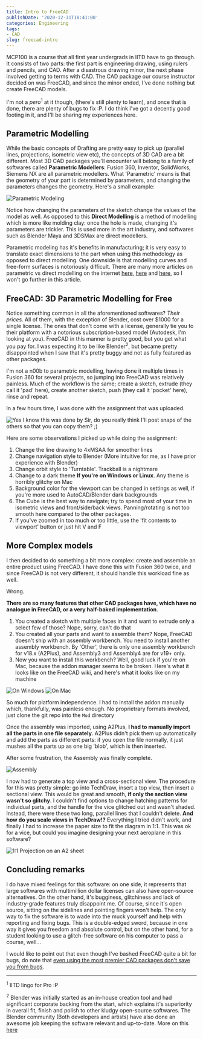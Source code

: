 ```yaml
---
title: Intro to FreeCAD
publishDate: '2020-12-31T18:41:00'
categories: Engineering
tags:
- CAD
slug: freecad-intro
---
```


MCP100 is a course that all first year undergrads in IITD have to go through. 
It consists of two parts: the first part is engineering drawing, using rulers
and pencils, and CAD. After a disastrous drawing minor, the next phase involved
getting to terms with CAD. The CAD package our course instructor decided on was
FreeCAD, and since the minor ended, I've done nothing but create FreeCAD models.

I'm not a *pero*<sup>1</sup> at it though, (there's still plenty to learn), and 
once that is done, there are plenty of bugs to fix :P. I do think I've got a 
decently good footing in it, and I'll be sharing my experiences here.

## Parametric Modelling

While the basic concepts of Drafting are pretty easy to pick up (parallel lines,
projections, isometric view etc), the concepts of 3D CAD are a bit different. 
Most 3D CAD packages you'll encounter will belong to a family of softwares 
called **Parametric Modellers**: Fusion 360, Inventor, SolidWorks, Siemens NX are
all parametric modellers. What 'Parametric' means is that the geometry of your 
part is determined by parameters, and changing the parameters changes the 
geometry. Here's a small example: 

![Parametric Modeling](/articles/2020/res/parametric_modelling.gif)

Notice how changing the parameters of the sketch change the values of the model
as well. As opposed to this **Direct Modelling** is a method of modelling which
is more like molding clay: once the hole is made, changing it's parameters are
trickier. This is used more in the art industry, and softwares such as Blender
Maya and 3DSMax are direct modellers.

Parametric modeling has it's benefits in manufacturing; it is very easy to 
translate exact dimensions to the part when using this methodology as opposed
to direct modelling. One downside is that modelling curves and free-form surfaces
is notoriously difficult. There are many more articles on parametric vs direct
modelling on the internet [here](https://www.ptc.com/en/blogs/cad/parametric-vs-direct-modeling-which-side-are-you-on), 
[here](https://www.designworldonline.com/what-is-parametric-modeling/) and 
[here](https://www.engineering.com/DesignSoftware/DesignSoftwareArticles/ArticleID/16587/Whats-the-Difference-Between-Parametric-and-Direct-Modeling.aspx),
so I won't go further in this article.

## FreeCAD: 3D Parametric Modelling for Free

Notice something common in all the aforementioned softwares? *Their prices*. All
of them, with the exception of Blender, cost over $1000 for a single license. The
ones that don't come with a license, generally tie you to their platform with
a notorious subscription-based model (Autodesk, I'm looking at you). FreeCAD 
in this manner is pretty good, but you get what you pay for. I was expecting it
to be like Blender<sup>2</sup>, but became pretty disappointed when I saw that it's pretty
buggy and not as fully featured as other packages. 

I'm not a n00b to parametric modelling, having done it multiple times in Fusion
360 for several projects, so jumping into FreeCAD was relatively painless. Much
of the workflow is the same; create a sketch, extrude (they call it 'pad' here),
create another sketch, push (they call it 'pocket' here), rinse and repeat. 

In a few hours time, I was done with the assignment that was uploaded.

![Yes I know this was done by Sir, do you really think I'll post snaps of the others so that you can copy them? ;)](/articles/2020/res/assignment.png)

Here are some observations I picked up while doing the assignment:

1. Change the line drawing to 4xMSAA for smoother lines
2. Change navigation style to Blender (More intuitive for me, as I have prior 
   experience with Blender)
3. Change orbit style to 'Turntable'. Trackball is a nightmare
4. Change to a dark theme **If you're on Windows or Linux**. Any theme is 
   horribly glitchy on Mac
5. Background color for the viewport can be changed in settings as well, if you're more used to AutoCAD/Blender dark backgrounds
6. The Cube is the best way to navigate; try to spend most of your time in 
   isometric views and front/side/back views. Panning/rotating is not too
   smooth here compared to the other packages.
7. If you've zoomed in too much or too little, use the 'fit contents to viewport'
   button or just hit V and F

## More Complex models

I then decided to do something a bit more complex: create and assemble an entire
product using FreeCAD. I have done this with Fusion 360 twice, and since FreeCAD
is not very different, it should handle this workload fine as well.

Wrong.

**There are so many features that other CAD packages have, which have no analogue
in FreeCAD, or a very half-baked implementation**.

1. You created a sketch with multiple faces in it and want to extrude only a 
   select few of those? Nope, sorry, can't do that
2. You created all your parts and want to assemble them? Nope, FreeCAD doesn't
   ship with an assembly workbench. You need to install another assembly
   workbench. By 'Other', there is only one assembly workbench for v18.x (A2Plus),
   and Assembly3 and Assembly4 are for v19+ only.
3. Now you want to install this workbench? Well, good luck if you're on Mac, because
   the addon manager seems to be broken. Here's what it looks like on the FreeCAD
   wiki, and here's what it looks like on my machine

![On Windows](/articles/2020/res/addonmgr.png) ![On Mac](/articles/2020/res/addonmgr_mac.png)

So much for platform independence. I had to install the addon manually which, 
thankfully, was painless enough. No proprietrary formats involved, just clone 
the git repo into the `Mod` directory

Once the assembly was imported, using A2Plus, **I had to manually import 
all the parts in one file separately**. A2Plus didn't pick them up automatically
and add the parts as different parts: if you open the file normally, it just 
mushes all the parts up as one big 'blob', which is then inserted.

After some frustration, the Assembly was finally complete.

![Assembly](/articles/2020/res/assembly.png)

I now had to generate a top view and a cross-sectional view. The procedure for
this was pretty simple: go into TechDraw, insert a top view, then insert a 
sectional view. This would be great and smooth, **if only the section view 
wasn't so glitchy**. I couldn't find options to change hatching patterns for 
individual parts, and the handle for the vice glitched out and wasn't shaded. 
Instead, there were these two long, parallel lines that I couldn't delete. 
**And how do you scale views in TechDraw!?** Everything I tried didn't work, 
and finally I had to increase the paper size to fit the diagram in 1:1. 
This was ok for a vice, but could you imagine designing your next aeroplane
in this software?

![1:1 Projection on an A2 sheet](/articles/2020/res/A2.png)

## Concluding remarks

I do have mixed feelings for this software: on one side, it represents that 
large softwares with multimillion dollar licenses can also have open-source
alternatives. On the other hand, it's bugginess, glitchiness and lack of 
industry-grade features truly disappoint me. Of course, since it's open source,
sitting on the sidelines and pointing fingers won't help. The only way to 
fix the software is to wade into the muck yourself and help with reporting and 
fixing bugs. This is a double-edged sword, because in one way it gives you 
freedom and absolute control, but on the other hand, for a student looking to 
use a glitch-free software on his computer to pass a course, well...

I would like to point out that even though I've bashed FreeCAD quite a bit for
bugs, do note that [even using the most premier CAD packages don't save you
from bugs](https://www.cadalyst.com/cad/product-design/what-grounded-airbus-a380-10903).

<hr>

<sup>1</sup> IITD lingo for Pro :P

<sup>2</sup> Blender was initially started as an in-house creation tool and 
had significant corporate backing from the start, which explains it's superiority
in overall fit, finish and polish to other kludgy open-source softwares. The 
Blender community (Both developers and artists) have also done an awesome job 
keeping the software relevant and up-to-date. More on this [here](https://www.blender.org/foundation/history/)
